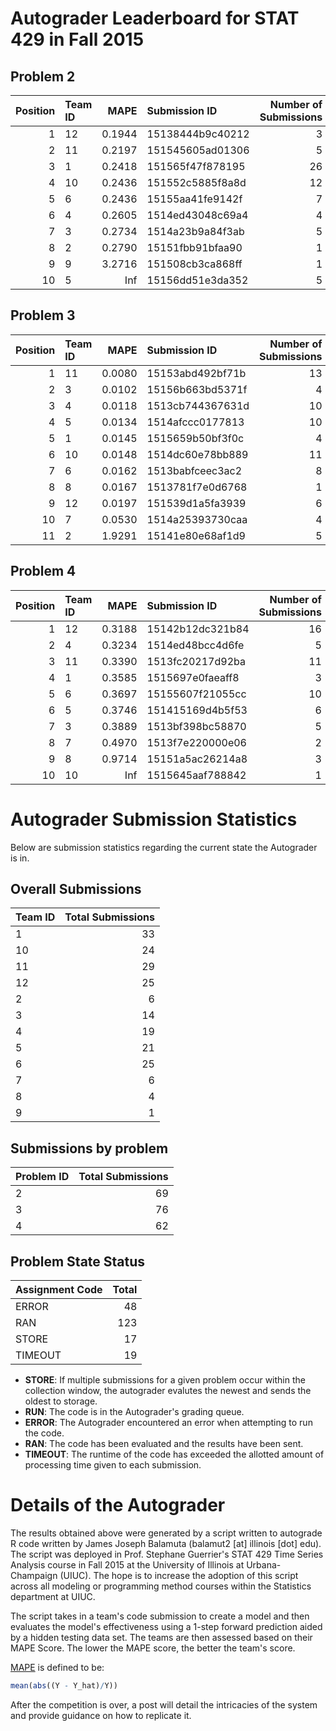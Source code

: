 Autograder Leaderboard for STAT 429 in Fall 2015
================================================

Problem 2
---------

|  Position| Team ID |    MAPE| Submission ID    |  Number of Submissions|
|---------:|:--------|-------:|:-----------------|----------------------:|
|         1| 12      |  0.1944| 15138444b9c40212 |                      3|
|         2| 11      |  0.2197| 151545605ad01306 |                      5|
|         3| 1       |  0.2418| 151565f47f878195 |                     26|
|         4| 10      |  0.2436| 151552c5885f8a8d |                     12|
|         5| 6       |  0.2436| 15155aa41fe9142f |                      7|
|         6| 4       |  0.2605| 1514ed43048c69a4 |                      4|
|         7| 3       |  0.2734| 1514a23b9a84f3ab |                      5|
|         8| 2       |  0.2790| 15151fbb91bfaa90 |                      1|
|         9| 9       |  3.2716| 151508cb3ca868ff |                      1|
|        10| 5       |     Inf| 15156dd51e3da352 |                      5|

Problem 3
---------

|  Position| Team ID |    MAPE| Submission ID    |  Number of Submissions|
|---------:|:--------|-------:|:-----------------|----------------------:|
|         1| 11      |  0.0080| 15153abd492bf71b |                     13|
|         2| 3       |  0.0102| 15156b663bd5371f |                      4|
|         3| 4       |  0.0118| 1513cb744367631d |                     10|
|         4| 5       |  0.0134| 1514afccc0177813 |                     10|
|         5| 1       |  0.0145| 1515659b50bf3f0c |                      4|
|         6| 10      |  0.0148| 1514dc60e78bb889 |                     11|
|         7| 6       |  0.0162| 1513babfceec3ac2 |                      8|
|         8| 8       |  0.0167| 1513781f7e0d6768 |                      1|
|         9| 12      |  0.0197| 151539d1a5fa3939 |                      6|
|        10| 7       |  0.0530| 1514a25393730caa |                      4|
|        11| 2       |  1.9291| 15141e80e68af1d9 |                      5|

Problem 4
---------

|  Position| Team ID |    MAPE| Submission ID    |  Number of Submissions|
|---------:|:--------|-------:|:-----------------|----------------------:|
|         1| 12      |  0.3188| 15142b12dc321b84 |                     16|
|         2| 4       |  0.3234| 1514ed48bcc4d6fe |                      5|
|         3| 11      |  0.3390| 1513fc20217d92ba |                     11|
|         4| 1       |  0.3585| 1515697e0faeaff8 |                      3|
|         5| 6       |  0.3697| 15155607f21055cc |                     10|
|         6| 5       |  0.3746| 151415169d4b5f53 |                      6|
|         7| 3       |  0.3889| 1513bf398bc58870 |                      5|
|         8| 7       |  0.4970| 1513f7e220000e06 |                      2|
|         9| 8       |  0.9714| 15151a5ac26214a8 |                      3|
|        10| 10      |     Inf| 1515645aaf788842 |                      1|

Autograder Submission Statistics
================================

Below are submission statistics regarding the current state the Autograder is in.

Overall Submissions
-------------------

| Team ID |  Total Submissions|
|:--------|------------------:|
| 1       |                 33|
| 10      |                 24|
| 11      |                 29|
| 12      |                 25|
| 2       |                  6|
| 3       |                 14|
| 4       |                 19|
| 5       |                 21|
| 6       |                 25|
| 7       |                  6|
| 8       |                  4|
| 9       |                  1|

Submissions by problem
----------------------

| Problem ID |  Total Submissions|
|:-----------|------------------:|
| 2          |                 69|
| 3          |                 76|
| 4          |                 62|

Problem State Status
--------------------

| Assignment Code |  Total|
|:----------------|------:|
| ERROR           |     48|
| RAN             |    123|
| STORE           |     17|
| TIMEOUT         |     19|

-   **STORE**: If multiple submissions for a given problem occur within the collection window, the autograder evalutes the newest and sends the oldest to storage.
-   **RUN**: The code is in the Autograder's grading queue.
-   **ERROR**: The Autograder encountered an error when attempting to run the code.
-   **RAN**: The code has been evaluated and the results have been sent.
-   **TIMEOUT**: The runtime of the code has exceeded the allotted amount of processing time given to each submission.

Details of the Autograder
=========================

The results obtained above were generated by a script written to autograde R code written by James Joseph Balamuta (balamut2 [at] illinois [dot] edu). The script was deployed in Prof. Stephane Guerrier's STAT 429 Time Series Analysis course in Fall 2015 at the University of Illinois at Urbana-Champaign (UIUC). The hope is to increase the adoption of this script across all modeling or programming method courses within the Statistics department at UIUC.

The script takes in a team's code submission to create a model and then evaluates the model's effectiveness using a 1-step forward prediction aided by a hidden testing data set. The teams are then assessed based on their MAPE Score. The lower the MAPE score, the better the team's score.

[MAPE](https://en.wikipedia.org/wiki/Mean_absolute_percentage_error) is defined to be:

``` r
mean(abs((Y - Y_hat)/Y))
```

After the competition is over, a post will detail the intricacies of the system and provide guidance on how to replicate it.
